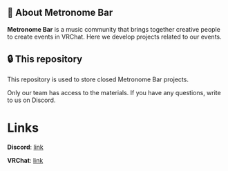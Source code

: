 ## 🎵 About Metronome Bar

**Metronome Bar** is a music community that brings together creative people to create events in VRChat. Here we develop projects related to our events.

## 🔒 This repository

This repository is used to store closed Metronome Bar projects.

Only our team has access to the materials. If you have any questions, write to us on Discord.

# Links

**Discord**: [link](https://discord.gg/M5QZ3dwC63)

**VRChat**: [link](https://vrc.group/MUSIC.3773)
